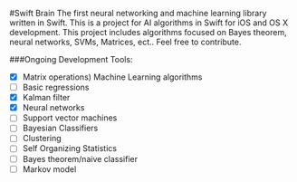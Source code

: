 #Swift Brain
The first neural networking and machine learning library written in Swift. This is a project for AI algorithms in Swift for iOS and OS X development. This project includes algorithms focused on Bayes theorem, neural networks, SVMs, Matrices, ect.. Feel free to contribute.

###Ongoing Development
  Tools:
- [x] Matrix operations)
 Machine Learning algorithms
- [ ] Basic regressions
- [x] Kalman filter 
- [x] Neural networks
- [ ] Support vector machines
- [ ] Bayesian Classifiers 
- [ ] Clustering
- [ ] Self Organizing
 Statistics
- [ ]  Bayes theorem/naive classifier
- [ ]  Markov model
